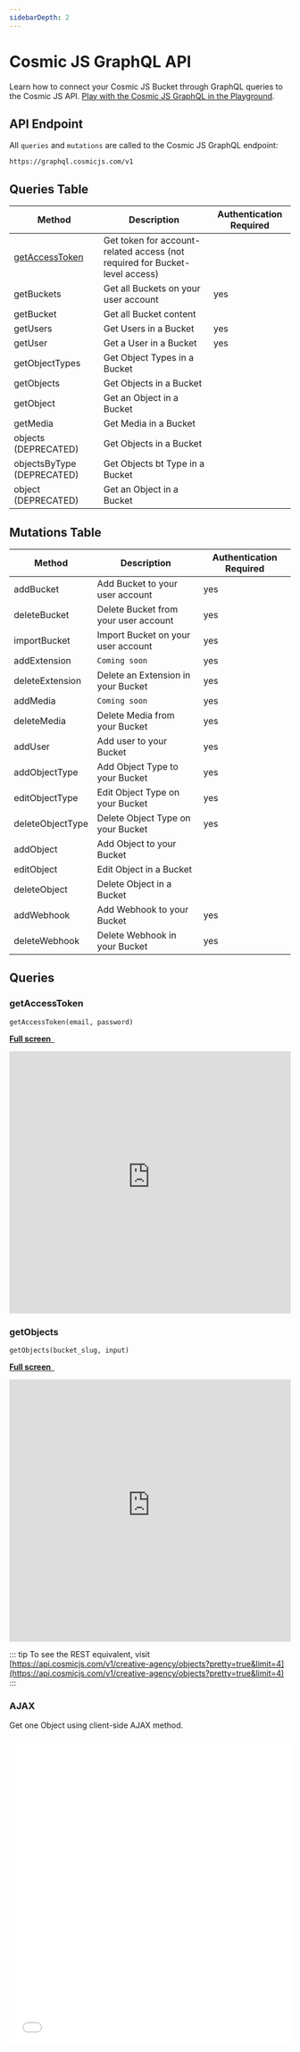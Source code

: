 ```yaml
---
sidebarDepth: 2
---
```


# Cosmic JS GraphQL API

Learn how to connect your Cosmic JS Bucket through GraphQL queries to the Cosmic JS API. [Play with the Cosmic JS GraphQL in the Playground](https://cosmic-graphql-playground.netlify.com/?endpoint=https://graphql.cosmicjs.com/v1).

## API Endpoint
All `queries` and `mutations` are called to the Cosmic JS GraphQL endpoint:

```
https://graphql.cosmicjs.com/v1
```

## Queries Table
| Method  | Description | Authentication Required |
| ---------- | -------- | -------- |
| [getAccessToken](#getaccesstoken) | Get token for account-related access (not required for Bucket-level access) |
| getBuckets | Get all Buckets on your user account | yes |
| getBucket | Get all Bucket content | |
| getUsers | Get Users in a Bucket | yes |
| getUser | Get a User in a Bucket | yes |
| getObjectTypes | Get Object Types in a Bucket | |
| getObjects | Get Objects in a Bucket | |
| getObject | Get an Object in a Bucket | |
| getMedia | Get Media in a Bucket | |
| objects (DEPRECATED) | Get Objects in a Bucket | |
| objectsByType (DEPRECATED) | Get Objects bt Type in a Bucket | |
| object (DEPRECATED) | Get an Object in a Bucket | |

## Mutations Table
| Method  | Description | Authentication Required |
| ---------- | -------- | -------- |
| addBucket | Add Bucket to your user account | yes |
| deleteBucket | Delete Bucket from your user account | yes |
| importBucket | Import Bucket on your user account | yes |
| addExtension | `Coming soon` | yes |
| deleteExtension | Delete an Extension in your Bucket | yes |
| addMedia | `Coming soon` | yes |
| deleteMedia | Delete Media from your Bucket | yes |
| addUser | Add user to your Bucket | yes |
| addObjectType | Add Object Type to your Bucket | yes |
| editObjectType | Edit Object Type on your Bucket | yes |
| deleteObjectType | Delete Object Type on your Bucket | yes |
| addObject | Add Object to your Bucket | |
| editObject | Edit Object in a Bucket | |
| deleteObject | Delete Object in a Bucket | |
| addWebhook | Add Webhook to your Bucket | yes |
| deleteWebhook | Delete Webhook in your Bucket | yes |



## Queries

### getAccessToken
```
getAccessToken(email, password)
```
**[Full screen&nbsp;&nbsp;](https://cosmic-graphql-playground.netlify.com/?endpoint=https://graphql.cosmicstaging.com/v1&query=%7B%0A%20%20getAccessToken(email%3A%20%22joe%40joes.com%22%2C%20password%3A%20%22myCatIsTheBest%22)%0A%7D)**

<iframe src="https://cosmic-graphql-playground.netlify.com/?endpoint=https://graphql.cosmicstaging.com/v1&query=%7B%0A%20%20getAccessToken(email%3A%20%22joe%40joes.com%22%2C%20password%3A%20%22myCatIsTheBest%22)%0A%7D" frameborder="0" style="width: 100%; height: 470px;"></iframe>

### getObjects
```
getObjects(bucket_slug, input)
```
**[Full screen&nbsp;&nbsp;](https://cosmic-graphql-playground.netlify.com/?endpoint=https://graphql.cosmicstaging.com/v1&query=%7B%0A%20%20getObjects(bucket_slug%3A%20%22simple-react-blog%22%2C%20input%3A%20%7B%20type%3A%20%22posts%22%7D)%20%7B%0A%20%20%20%20title%0A%20%20%7D%0A%7D)**

<iframe src="https://cosmic-graphql-playground.netlify.com/?endpoint=https://graphql.cosmicstaging.com/v1&query=%7B%0A%20%20getObjects(bucket_slug%3A%20%22simple-react-blog%22%2C%20input%3A%20%7B%20type%3A%20%22posts%22%7D)%20%7B%0A%20%20%20%20title%0A%20%20%7D%0A%7D" frameborder="0" style="width: 100%; height: 470px;"></iframe>

::: tip 
To see the REST equivalent, visit [https://api.cosmicjs.com/v1/creative-agency/objects?pretty=true&limit=4](https://api.cosmicjs.com/v1/creative-agency/objects?pretty=true&limit=4)
:::


### AJAX

Get one Object using client-side AJAX method.

<iframe width="100%" height="550" src="//jsfiddle.net/WQXXT/4476/embedded/js,html,result/" allowfullscreen="allowfullscreen" frameborder="0"></iframe>
